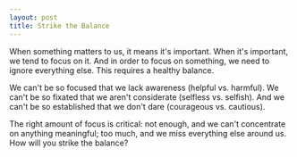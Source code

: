 ```yaml
---
layout: post
title: Strike the Balance
---
```


When something matters to us, it means it's important. When it's important, we tend to focus on it. And in order to focus on something, we need to ignore everything else. This requires a healthy balance.

We can't be so focused that we lack awareness (helpful vs. harmful). We can't be so fixated that we aren't considerate (selfless vs. selfish). And we can't be so established that we don't dare (courageous vs. cautious).

The right amount of focus is critical: not enough, and we can't concentrate on anything meaningful; too much, and we miss everything else around us. How will you strike the balance?